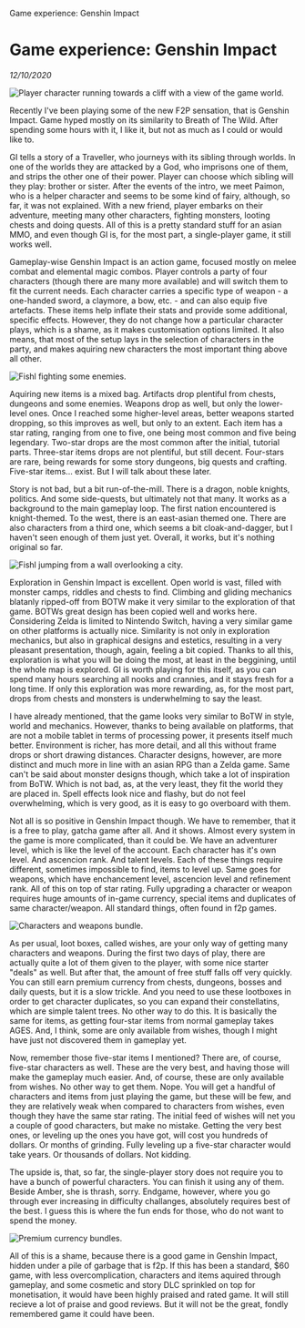 Game experience: Genshin Impact

# Game experience: Genshin Impact
*12/10/2020*

![Player character running towards a cliff with a view of the game world.](/assets/images/articles/genshin/genshin2.png "Running towards adventure!")

Recently I've been playing some of the new F2P sensation, that is Genshin Impact. Game hyped mostly on its similarity to Breath of The Wild. After spending some hours with it, I like it, but not as much as I could or would like to.

GI tells a story of a Traveller, who journeys with its sibling through worlds. In one of the worlds they are attacked by a God, who imprisons one of them, and strips the other one of their power. Player can choose which sibling will they play: brother or sister. After the events of the intro, we meet Paimon, who is a helper character and seems to be some kind of fairy, although, so far, it was not explained. With a new friend, player embarks on their adventure, meeting many other characters, fighting monsters, looting chests and doing quests. All of this is a pretty standard stuff for an asian MMO, and even though GI is, for the most part, a single-player game, it still works well.

Gameplay-wise Genshin Impact is an action game, focused mostly on melee combat and elemental magic combos. Player controls a party of four characters (though there are many more available) and will switch them to fit the current needs. Each character carries a specific type of weapon - a one-handed sword, a claymore, a bow, etc. - and can also equip five artefacts. These items help inflate their stats and provide some additional, specific effects. However, they do not change how a particular character plays, which is a shame, as it makes customisation options limited. It also means, that most of the setup lays in the selection of characters in the party, and makes aquiring new characters the most important thing above all other.

![Fishl fighting some enemies.](/assets/images/articles/genshin/genshin5.png "Take that!")

Aquiring new items is a mixed bag. Artifacts drop plentiful from chests, dungeons and some enemies. Weapons drop as well, but only the lower-level ones. Once I reached some higher-level areas, better weapons started dropping, so this improves as well, but only to an extent. Each item has a star rating, ranging from one to five, one being most common and five being legendary. Two-star drops are the most common after the initial, tutorial parts. Three-star items drops are not plentiful, but still decent. Four-stars are rare, being rewards for some story dungeons, big quests and crafting. Five-star items... exist. But I will talk about these later.

Story is not bad, but a bit run-of-the-mill. There is a dragon, noble knights, politics. And some side-quests, but ultimately not that many. It works as a background to the main gameplay loop. The first nation encountered is knight-themed. To the west, there is an east-asian themed one. There are also characters from a third one, which seems a bit cloak-and-dagger, but I haven't seen enough of them just yet. Overall, it works, but it's nothing original so far.

![Fishl jumping from a wall overlooking a city.](/assets/images/articles/genshin/genshin1.png "Off we go!")

Exploration in Genshin Impact is excellent. Open world is vast, filled with monster camps, riddles and chests to find. Climbing and gliding mechanics blatanly ripped-off from BOTW make it very similar to the exploration of that game. BOTWs great design has been copied well and works here. Considering Zelda is limited to Nintendo Switch, having a very similar game on other platforms is actually nice. Similarity is not only in exploration mechanics, but also in graphical designs and estetics, resulting in a very pleasant presentation, though, again, feeling a bit copied. Thanks to all this, exploration is what you will be doing the most, at least in the beggining, until the whole map is explored. GI is worth playing for this itself, as you can spend many hours searching all nooks and crannies, and it stays fresh for a long time. If only this exploration was more rewarding, as, for the most part, drops from chests and monsters is underwhelming to say the least.

I have already mentioned, that the game looks very similar to BoTW in style, world and mechanics. However, thanks to being available on platforms, that are not a mobile tablet in terms of processing power, it presents itself much better. Environment is richer, has more detail, and all this without frame drops or short drawing distances. Character designs, however, are more distinct and much more in line with an asian RPG than a Zelda game. Same can't be said about monster designs though, which take a lot of inspiration from BoTW. Which is not bad, as, at the very least, they fit the world they are placed in. Spell effects look nice and flashy, but do not feel overwhelming, which is very good, as it is easy to go overboard with them.

Not all is so positive in Genshin Impact though. We have to remember, that it is a free to play, gatcha game after all. And it shows. Almost every system in the game is more complicated, than it could be. We have an adventurer level, which is like the level of the account. Each character has it's own level. And ascencion rank. And talent levels. Each of these things require different, sometimes impossible to find, items to level up. Same goes for weapons, which have enchancement level, ascencion level and refinement rank. All of this on top of star rating. Fully upgrading a character or weapon requires huge amounts of in-game currency, special items and duplicates of same character/weapon. All standard things, often found in f2p games.

![Characters and weapons bundle.](/assets/images/articles/genshin/genshin3.png "Loot boxes")

As per usual, loot boxes, called wishes, are your only way of getting many characters and weapons. During the first two days of play, there are actually quite a lot of them given to the player, with some nice starter "deals" as well. But after that, the amount of free stuff falls off very quickly. You can still earn premium currency from chests, dungeons, bosses and daily quests, but it is a slow trickle. And you need to use these lootboxes in order to get character duplicates, so you can expand their constellatins, which are simple talent trees. No other way to do this. It is basically the same for items, as getting four-star items from normal gameplay takes AGES. And, I think, some are only available from wishes, though I might have just not discovered them in gameplay yet.

Now, remember those five-star items I mentioned? There are, of course, five-star characters as well. These are the very best, and having those will make the gameplay much easier. And, of course, these are only available from wishes. No other way to get them. Nope. You will get a handful of characters and items from just playing the game, but these will be few, and they are relatively weak when compared to characters from wishes, even though they have the same star rating. The initial feed of wishes will net you a couple of good characters, but make no mistake. Getting the very best ones, or leveling up the ones you have got, will cost you hundreds of dollars. Or months of grinding. Fully leveling up a five-star character would take years. Or thousands of dollars. Not kidding.

The upside is, that, so far, the single-player story does not require you to have a bunch of powerful characters. You can finish it using any of them. Beside Amber, she is thrash, sorry. Endgame, however, where you go through ever increasing in difficulty challanges, absolutely requires best of the best. I guess this is where the fun ends for those, who do not want to spend the money.

![Premium currency bundles.](/assets/images/articles/genshin/genshin4.png "Premium currency bundles")

All of this is a shame, because there is a good game in Genshin Impact, hidden under a pile of garbage that is f2p. If this has been a standard, $60 game, with less overcomplication, characters and items aquired through gameplay, and some cosmetic and story DLC sprinkled on top for monetisation, it would have been highly praised and rated game. It will still recieve a lot of praise and good reviews. But it will not be the great, fondly remembered game it could have been.